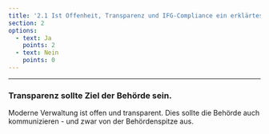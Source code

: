 ```yaml
---
title: '2.1 Ist Offenheit, Transparenz und IFG-Compliance ein erklärtes Ziel der Behörde?'
section: 2
options:
  - text: Ja
    points: 2
  - text: Nein
    points: 0
---
```


---

### Transparenz sollte Ziel der Behörde sein.

Moderne Verwaltung ist offen und transparent. Dies sollte die Behörde auch kommunizieren - und zwar von der Behördenspitze aus.

